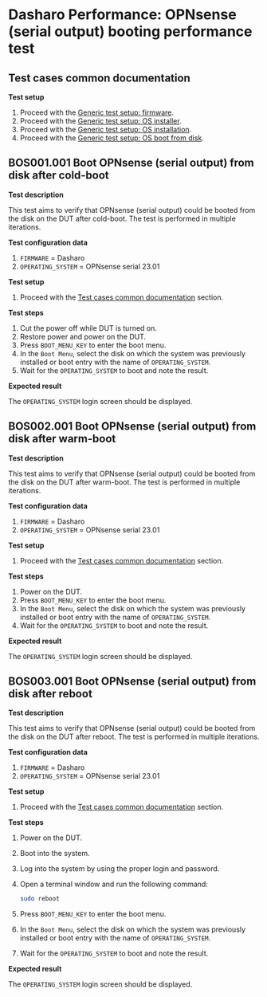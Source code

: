 # Dasharo Performance: OPNsense (serial output) booting performance test

## Test cases common documentation

**Test setup**

1. Proceed with the
   [Generic test setup: firmware](../../generic-test-setup/#firmware).
1. Proceed with the
   [Generic test setup: OS installer](../../generic-test-setup/#os-installer).
1. Proceed with the
   [Generic test setup: OS installation](../../generic-test-setup/#os-installation).
1. Proceed with the
   [Generic test setup: OS boot from disk](../../generic-test-setup/#os-boot-from-disk).

## BOS001.001 Boot OPNsense (serial output) from disk after cold-boot

**Test description**

This test aims to verify that OPNsense (serial output) could be booted from the
disk on the DUT after cold-boot. The test is performed in multiple iterations.

**Test configuration data**

1. `FIRMWARE` = Dasharo
1. `OPERATING_SYSTEM` = OPNsense serial 23.01

**Test setup**

1. Proceed with the
   [Test cases common documentation](#test-cases-common-documentation) section.

**Test steps**

1. Cut the power off while DUT is turned on.
1. Restore power and power on the DUT.
1. Press `BOOT_MENU_KEY` to enter the boot menu.
1. In the `Boot Menu`, select the disk on which the system was previously
   installed or boot entry with the name of `OPERATING_SYSTEM`.
1. Wait for the `OPERATING_SYSTEM` to boot and note the result.

**Expected result**

The `OPERATING_SYSTEM` login screen should be displayed.

## BOS002.001 Boot OPNsense (serial output) from disk after warm-boot

**Test description**

This test aims to verify that OPNsense (serial output) could be booted from the
disk on the DUT after warm-boot. The test is performed in multiple iterations.

**Test configuration data**

1. `FIRMWARE` = Dasharo
1. `OPERATING_SYSTEM` = OPNsense serial 23.01

**Test setup**

1. Proceed with the
   [Test cases common documentation](#test-cases-common-documentation) section.

**Test steps**

1. Power on the DUT.
1. Press `BOOT_MENU_KEY` to enter the boot menu.
1. In the `Boot Menu`, select the disk on which the system was previously
   installed or boot entry with the name of `OPERATING_SYSTEM`.
1. Wait for the `OPERATING_SYSTEM` to boot and note the result.

**Expected result**

The `OPERATING_SYSTEM` login screen should be displayed.

## BOS003.001 Boot OPNsense (serial output) from disk after reboot

**Test description**

This test aims to verify that OPNsense (serial output) could be booted from the
disk on the DUT after reboot. The test is performed in multiple iterations.

**Test configuration data**

1. `FIRMWARE` = Dasharo
1. `OPERATING_SYSTEM` = OPNsense serial 23.01

**Test setup**

1. Proceed with the
   [Test cases common documentation](#test-cases-common-documentation) section.

**Test steps**

1. Power on the DUT.
1. Boot into the system.
1. Log into the system by using the proper login and password.
1. Open a terminal window and run the following command:

    ```bash
    sudo reboot
    ```

1. Press `BOOT_MENU_KEY` to enter the boot menu.
1. In the `Boot Menu`, select the disk on which the system was previously
   installed or boot entry with the name of `OPERATING_SYSTEM`.
1. Wait for the `OPERATING_SYSTEM` to boot and note the result.

**Expected result**

The `OPERATING_SYSTEM` login screen should be displayed.

